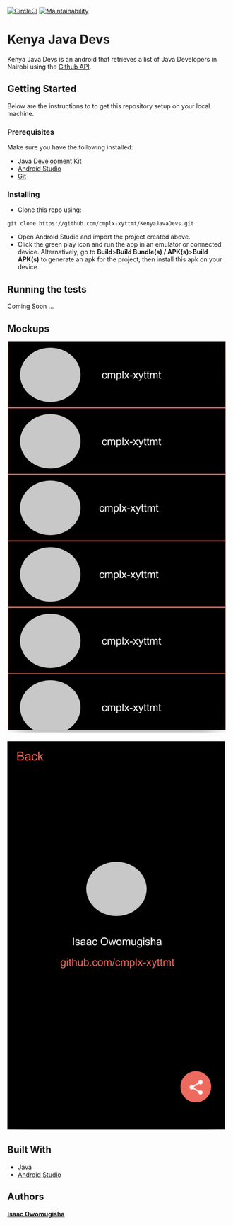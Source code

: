 [![CircleCI](https://circleci.com/gh/cmplx-xyttmt/KenyaJavaDevs.svg?style=svg)](https://circleci.com/gh/cmplx-xyttmt/KenyaJavaDevs)
[![Maintainability](https://api.codeclimate.com/v1/badges/0506624bc76c92ec5a1c/maintainability)](https://codeclimate.com/github/cmplx-xyttmt/KenyaJavaDevs/maintainability)

# Kenya Java Devs
Kenya Java Devs is an android that retrieves a list of Java Developers
in Nairobi using the [Github API](https://developer.github.com/v3/).

## Getting Started
Below are the instructions to to get this repository setup on your
local machine.

### Prerequisites
Make sure you have the following installed:
- [Java Development Kit](https://www.oracle.com/technetwork/java/javase/downloads/jdk8-downloads-2133151.html)
- [Android Studio](https://developer.android.com/studio/)
- [Git](https://git-scm.com/)

### Installing
- Clone this repo using:
```
git clone https://github.com/cmplx-xyttmt/KenyaJavaDevs.git
```
- Open Android Studio and import the project created above.
- Click the green play icon and run the app in an emulator or connected device.
Alternatively, go to **Build**>**Build Bundle(s) / APK(s)**>**Build APK(s)** to
generate an apk for the project; then install this apk on your device.

## Running the tests
Coming Soon ...

## Mockups
![Main Activity Mockup](wireframes/main_activity_mockup.png)
&nbsp;&nbsp;&nbsp;&nbsp;&nbsp;![Main Activity Mockup](wireframes/profile_activity_mockup.png)

## Built With
- [Java](https://www.java.com/en/download/)
- [Android Studio](https://developer.android.com/studio/)

## Authors
[**Isaac Owomugisha**](https://github.com/cmplx-xyttmt)
